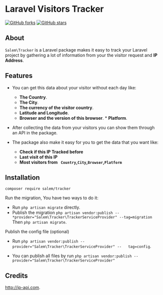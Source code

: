 # Laravel Visitors Tracker
[![GitHub forks](https://img.shields.io/github/forks/ma7moudsalem1/tracker)](https://github.com/ma7moudsalem1/tracker/network) [![GitHub stars](https://img.shields.io/github/stars/ma7moudsalem1/tracker)](https://github.com/ma7moudsalem1/tracker/stargazers)

## About

`Salem\Tracker` is a Laravel package makes it easy to track your Laravel project by gathering a lot of information from your the visitor request and **IP Address**.


## Features

 * You can get this data about your visitor without each day like:

     * **The Country**.
     * **The City**.
      * **The currency of the visitor country**.
      * **Latitude and Longitude**.
      * **Browser and the version of this browser**.
       * **Platform**.

  * After collecting the data from your visitors you can show them through an API in the package.

   * The package also make it easy for you to get the data that you want like:

        * **Check if this IP Tracked before**
        * **Last visit of this IP**
        * **Most visitors from `` Country``,``City``,``Browser``,``Platform``**
## Installation

   ```
  composer require salem/tracker
  ```
   Run the migration, You have two ways to do it:
   * Run `php artisan migrate` directly.
   * Publish the migration `php artisan vendor:publish --
     *provider="Salem\Tracker\TrackerServiceProvider" --tag=migration` Then `php artisan migrate`.

   Publish the config file (optional)

   * Run  `php artisan vendor:publish --provider="Salem\Tracker\TrackerServiceProvider" --   tag=config`.

   * You can publish all files by run `php artisan vendor:publish --provider="Salem\Tracker\TrackerServiceProvider"`

## Credits
   http://ip-api.com.
